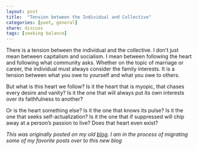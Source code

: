 ```yaml
---
layout: post
title:  "Tension between the Individual and Collective"
categories: [poet, general]
share: discuss
tags: [seeking balance]
---
```



There is a tension between the individual and the collective. I don’t just mean between capitalism and socialism. I mean between following the heart and following what community asks. Whether on the topic of marriage or career, the individual must always consider the family interests. It is a tension between what you owe to yourself and what you owe to others.

But what is this heart we follow? Is it the heart that is myopic, that chases every desire and vanity? Is it the one that will always put its own interests over its faithfulness to another?

Or is the heart something else? Is it the one that knows its pulse? Is it the one that seeks self-actualization? Is it the one that if suppressed will chip away at a person’s passion to live? Does that heart even exist?

*This was originally posted on my old [blog](http://ekathepoet.tumblr.com/). I am in the process of migrating some of my favorite posts over to this new blog*